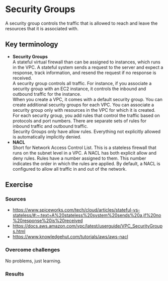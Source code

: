 # Security Groups
A security group controls the traffic that is allowed to reach and leave the resources that it is associated with.
## Key terminology
- **Security Groups**  
A stateful virtual firewall than can be assigned to instances, which runs in the VPC. A stateful system sends a request to the server and expect a response, track information, and resend the request if no response is received.  
A security group controls all traffic. For instance, if you associate a security group with an EC2 instance, it controls the inbound and outbound traffic for the instance.  
When you create a VPC, it comes with a default security group. You can create additional security groups for each VPC. You can associate a security group only with resources in the VPC for which it is created.  
For each security group, you add rules that control the traffic based on protocols and port numbers. There are separate sets of rules for inbound traffic and outbound traffic.  
Security Groups only have allow rules. Everything not explicitly allowed is automatically implicitly denied.
- **NACL**  
Short for Network Access Control List. This is a stateless firewall that runs on the subnet level in a VPC.
A NACL has both explicit allow and deny rules. Rules have a number assigned to them. This number indicates the order in which the rules are applied.
By default, a NACL is configured to allow all traffic in and out of the network.


## Exercise
### Sources
- https://www.spiceworks.com/tech/cloud/articles/stateful-vs-stateless/#:~:text=A%20stateless%20system%20sends%20a,if%20no%20response%20is%20received  
- https://docs.aws.amazon.com/vpc/latest/userguide/VPC_SecurityGroups.html  
- https://www.knowledgehut.com/tutorials/aws/aws-nacl

### Overcome challenges
No problems, just learning.

### Results
